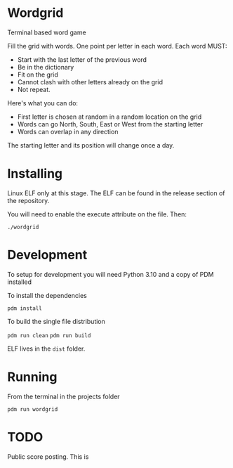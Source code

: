 Wordgrid
========

Terminal based word game

Fill the grid with words. One point per letter in each word.
Each word MUST:
* Start with the last letter of the previous word
* Be in the dictionary
* Fit on the grid
* Cannot clash with other letters already on the grid
* Not repeat.

Here's what you can do:
* First letter is chosen at random in a random location on the grid
* Words can go North, South, East or West from the starting letter
* Words can overlap in any direction

The starting letter and its position will change once a day.

Installing
==========

Linux ELF only at this stage. The ELF can be found in the release section of the repository.

You will need to enable the execute attribute on the file. Then:

`./wordgrid`

Development
===========

To setup for development you will need Python 3.10 and a copy of PDM installed

To install the dependencies

`pdm install`

To build the single file distribution

`pdm run clean`
`pdm run build`

ELF lives in the `dist` folder.

Running
=======

From the terminal in the projects folder

`pdm run wordgrid`

TODO
====

Public score posting. This is